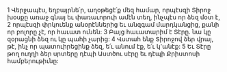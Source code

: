 1 Վերջապէս, եղբայրնե՛ր, աղօթեցէ՛ք մեզ համար, որպէսզի Տիրոջ խօսքը առաջ գնայ եւ փառաւորուի ամէն տեղ, ինչպէս որ ձեզ մօտ է, 2 որպէսզի փրկուենք անօրէններից եւ անզգամ մարդկանցից, քանի որ բոլորը չէ, որ հաւատ ունեն: 3 Բայց հաւատարիմ է Տէրը. նա կը զօրացնի ձեզ ու կը պահի չարից: 4 Վստահ ենք Տիրոջով ձեր վրայ, թէ, ինչ որ պատուիրեցինք ձեզ, ե՛ւ անում էք, ե՛ւ կ՚անէք: 5 Եւ Տէրը թող ուղղի ձեր սրտերը դէպի Աստծու սէրը եւ դէպի Քրիստոսի համբերութիւնը:
